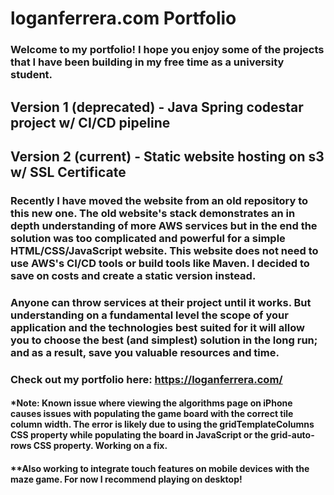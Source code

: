 # loganferrera.com Portfolio
### Welcome to my portfolio! I hope you enjoy some of the projects that I have been building in my free time as a university student. 

## Version 1 (deprecated) - Java Spring codestar project w/ CI/CD pipeline
## Version 2 (current) - Static website hosting on s3 w/ SSL Certificate

### Recently I have moved the website from an old repository to this new one. The old website's stack demonstrates an in depth understanding of more AWS services but in the end the solution was too complicated and powerful for a simple HTML/CSS/JavaScript website. This website does not need to use AWS's CI/CD tools or build tools like Maven. I decided to save on costs and create a static version instead. 

### Anyone can throw services at their project until it works. But understanding on a fundamental level the scope of your application and the technologies best suited for it will allow you to choose the best (and simplest) solution in the long run; and as a result, save you valuable resources and time.

### Check out my portfolio here: https://loganferrera.com/

#### *Note: Known issue where viewing the algorithms page on iPhone causes issues with populating the game board with the correct tile column width. The error is likely due to using the gridTemplateColumns CSS property while populating the board in JavaScript or the grid-auto-rows CSS property. Working on a fix. 

#### **Also working to integrate touch features on mobile devices with the maze game. For now I recommend playing on desktop!